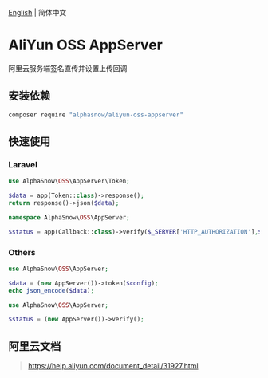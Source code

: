[English](README.md) | 简体中文  

# AliYun OSS AppServer
阿里云服务端签名直传并设置上传回调

## 安装依赖

```bash
composer require "alphasnow/aliyun-oss-appserver"
```

## 快速使用
### Laravel
```php
use AlphaSnow\OSS\AppServer\Token;

$data = app(Token::class)->response();
return response()->json($data);
```
```php
namespace AlphaSnow\OSS\AppServer;

$status = app(Callback::class)->verify($_SERVER['HTTP_AUTHORIZATION'],$_SERVER['HTTP_X_OSS_PUB_KEY_URL'],$_SERVER['REQUEST_URI'],file_get_contents('php://input'));
```

### Others
```php
use AlphaSnow\OSS\AppServer;

$data = (new AppServer())->token($config);
echo json_encode($data);
```
```php
use AlphaSnow\OSS\AppServer;

$status = (new AppServer())->verify();
```

## 阿里云文档
> https://help.aliyun.com/document_detail/31927.html